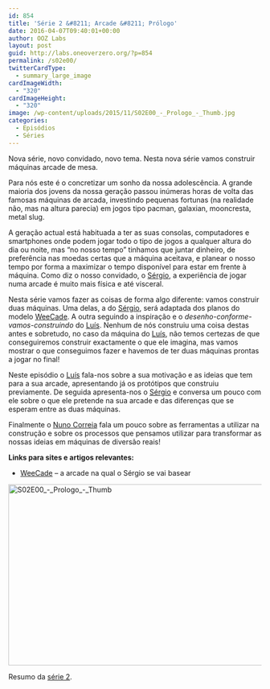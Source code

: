 ```yaml
---
id: 854
title: 'Série 2 &#8211; Arcade &#8211; Prólogo'
date: 2016-04-07T09:40:01+00:00
author: OOZ Labs
layout: post
guid: http://labs.oneoverzero.org/?p=854
permalink: /s02e00/
twitterCardType:
  - summary_large_image
cardImageWidth:
  - "320"
cardImageHeight:
  - "320"
image: /wp-content/uploads/2015/11/S02E00_-_Prologo_-_Thumb.jpg
categories:
  - Episódios
  - Séries
---
```

Nova série, novo convidado, novo tema. Nesta nova série vamos construir máquinas arcade de mesa.



Para nós este é o concretizar um sonho da nossa adolescência. A grande maioria dos jovens da nossa geração passou inúmeras horas de volta das famosas máquinas de arcada, investindo pequenas fortunas (na realidade não, mas na altura parecia) em jogos tipo pacman, galaxian, mooncresta, metal slug.

A geração actual está habituada a ter as suas consolas, computadores e smartphones onde podem jogar todo o tipo de jogos a qualquer altura do dia ou noite, mas &#8220;no nosso tempo&#8221; tinhamos que juntar dinheiro, de preferência nas moedas certas que a máquina aceitava, e planear o nosso tempo por forma a maximizar o tempo disponível para estar em frente à máquina. Como diz o nosso convidado, o [Sérgio](http://labs.oneoverzero.org/series/serie-2/convidado-especial-sergio-bernardino/), a experiência de jogar numa arcade é muito mais física e até visceral.

Nesta série vamos fazer as coisas de forma algo diferente: vamos construir duas máquinas. Uma delas, a do [Sérgio](http://labs.oneoverzero.org/series/serie-2/convidado-especial-sergio-bernardino/), será adaptada dos planos do modelo [WeeCade](http://www.koenigs.dk/mame/eng/stepweecade.htm). A outra seguindo a inspiração e o _desenho-conforme-vamos-construindo_ do [Luís](http://labs.oneoverzero.org/equipa/luis-correia/). Nenhum de nós construiu uma coisa destas antes e sobretudo, no caso da máquina do [Luís](http://labs.oneoverzero.org/equipa/luis-correia/), não temos certezas de que conseguiremos construir exactamente o que ele imagina, mas vamos mostrar o que conseguimos fazer e havemos de ter duas máquinas prontas a jogar no final!

Neste episódio o [Luís](http://labs.oneoverzero.org/equipa/luis-correia/) fala-nos sobre a sua motivação e as ideias que tem para a sua arcade, apresentando já os protótipos que construiu previamente. De seguida apresenta-nos o [Sérgio](http://labs.oneoverzero.org/series/serie-2/s02-convidado-especial/) e conversa um pouco com ele sobre o que ele pretende na sua arcade e das diferenças que se esperam entre as duas máquinas.

Finalmente o [Nuno Correia](http://labs.oneoverzero.org/equipa/nuno-correia/) fala um pouco sobre as ferramentas a utilizar na construção e sobre os processos que pensamos utilizar para transformar as nossas ideias em máquinas de diversão reais!

**Links para sites e artigos relevantes:**

  * [WeeCade](http://www.koenigs.dk/mame/eng/stepweecade.htm) &#8211; a arcade na qual o Sérgio se vai basear

[<img class="aligncenter size-large wp-image-917" src="http://labs.oneoverzero.org/wp-content/uploads/2015/11/S02E00_-_Prologo_-_Thumb-1024x576.jpg" alt="S02E00_-_Prologo_-_Thumb" width="640" height="360" srcset="http://labs.oneoverzero.org/wp-content/uploads/2015/11/S02E00_-_Prologo_-_Thumb-1024x576.jpg 1024w, http://labs.oneoverzero.org/wp-content/uploads/2015/11/S02E00_-_Prologo_-_Thumb-300x169.jpg 300w, http://labs.oneoverzero.org/wp-content/uploads/2015/11/S02E00_-_Prologo_-_Thumb-280x158.jpg 280w" sizes="(max-width: 640px) 100vw, 640px" />](http://labs.oneoverzero.org/wp-content/uploads/2015/11/S02E00_-_Prologo_-_Thumb.jpg)

Resumo da [série 2](http://labs.oneoverzero.org/series/serie-2/).